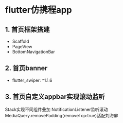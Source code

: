 #  flutter仿携程app

## 1. 首页框架搭建
- Scaffold
 - PageView
 - BottomNavigationBar

## 2. 首页banner
- flutter_swiper: ^1.1.6

## 3. 首页自定义appbar实现滚动监听
Stack实现不同组件叠加
NotificationListener监听滚动
MediaQuery.removePadding(removeTop:true)适配刘海屏

